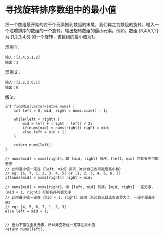 #  寻找旋转排序数组中的最小值

把一个数组最开始的若干个元素搬到数组的末尾，我们称之为数组的旋转。输入一个递增排序的数组的一个旋转，输出旋转数组的最小元素。例如，数组 [3,4,5,1,2] 为 [1,2,3,4,5] 的一个旋转，该数组的最小值为1。  

示例 1：
```
输入：[3,4,5,1,2]
输出：1
```
示例 2：
```
输入：[2,2,2,0,1]
输出：0
```

解法:
```
int findMin(vector<int>& nums) {
    int left = 0, mid, right = nums.size() - 1;

    while(left < right) {
        mid = left + (right - left) / 2;
        if(nums[mid] < nums[right]) right = mid;
        else left = mid + 1;
    }

    return nums[left];
}

// nums[mid] < nums[right]，即 [mid, right] 有序，[left, mid] 可能有序可能无序
// 此时最小值一定在 [left, mid] 区间（mid自己也可能是最小数）
// eg: [6, 7, 1, 2, 3, 4, 5] or [1, 2, 3, 4, 5, 6, 7]
if(nums[mid] < nums[right]) right = mid;

// nums[mid] > nums[right]，即 [left, mid] 有序，[mid, right] 一定无序，[mid + 1, right] 可能有序可能无序
// 此时最小值一定在 [mid + 1, right] 区间（mid自己就比右边界大了，一定不是最小值）
// eg: [4, 5, 6, 7, 1, 2, 3]
else left = mid + 1;


// 因为不存在重复元素，所以非空数组一定存在最小值
return nums[left];

```

